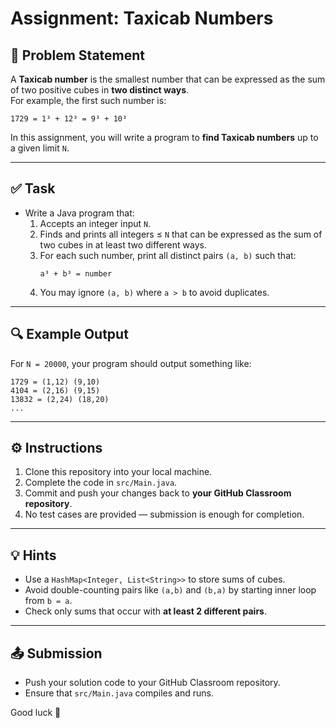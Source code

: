 # Assignment: Taxicab Numbers

## 📘 Problem Statement
A **Taxicab number** is the smallest number that can be expressed as the sum of two positive cubes in **two distinct ways**.  
For example, the first such number is:

```
1729 = 1³ + 12³ = 9³ + 10³
```

In this assignment, you will write a program to **find Taxicab numbers** up to a given limit `N`.

---

## ✅ Task
- Write a Java program that:
  1. Accepts an integer input `N`.
  2. Finds and prints all integers ≤ `N` that can be expressed as the sum of two cubes in at least two different ways.
  3. For each such number, print all distinct pairs `(a, b)` such that:
     ```
     a³ + b³ = number
     ```
  4. You may ignore `(a, b)` where `a > b` to avoid duplicates.

---

## 🔍 Example Output
For `N = 20000`, your program should output something like:

```
1729 = (1,12) (9,10)
4104 = (2,16) (9,15)
13832 = (2,24) (18,20)
...
```

---

## ⚙️ Instructions
1. Clone this repository into your local machine.
2. Complete the code in `src/Main.java`.
3. Commit and push your changes back to **your GitHub Classroom repository**.
4. No test cases are provided — submission is enough for completion.

---

## 💡 Hints
- Use a `HashMap<Integer, List<String>>` to store sums of cubes.
- Avoid double-counting pairs like `(a,b)` and `(b,a)` by starting inner loop from `b = a`.
- Check only sums that occur with **at least 2 different pairs**.

---

## 📤 Submission
- Push your solution code to your GitHub Classroom repository.
- Ensure that `src/Main.java` compiles and runs.

Good luck 🚀
